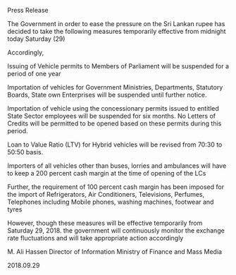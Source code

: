Press Release

The Government in order to ease the pressure on the Sri Lankan rupee has decided to take the following measures temporarily effective from midnight today Saturday (29)

Accordingly,

Issuing of Vehicle permits to Members of Parliament will be suspended for a period of one year

Importation of vehicles for Government Ministries, Departments, Statutory Boards, State own Enterprises will be suspended until further notice.

Importation of vehicle using the concessionary permits issued to entitled State Sector employees will be suspended for six months. No Letters of Credits will be permitted to be opened based on these permits during this period.

Loan to Value Ratio (LTV) for Hybrid vehicles will be revised from 70:30 to 50:50 basis.

Importers of all vehicles other than buses, lorries and ambulances will have to keep a 200 percent cash margin at the time of opening of the LCs

Further, the requirement of 100 percent cash margin has been imposed for the import of Refrigerators, Air Conditioners, Televisions, Perfumes, Telephones including Mobile phones, washing machines, footwear and tyres

However, though these measures will be effective temporarily from Saturday 29, 2018. the government will continuously monitor the exchange rate fluctuations and will take appropriate action accordingly

M. Ali Hassen Director of Information Ministry of Finance and Mass Media

2018.09.29